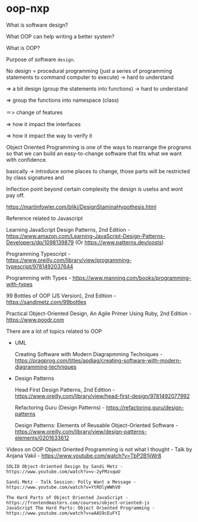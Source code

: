 # oop-nxp

What is software design?

What OOP can help writing a better system?

What is OOP?

Purpose of software `design`.

No design = procedural programming (just a series of programming statements to command computer to execute) -> hard to understand


=> a bit design (group the statements into functions) -> hard to understand

=> group the functions into namespace (class)

＝> change of features

=> how it impact the interfaces

=> how it impact the way to verify it

Object Oriented Programming is one of the ways to rearrange the programs so that we can build an easy-to-change software that fits what we want with confidence.

basically -> introduce some places to change, those parts will be restricted by class signatures and 

Inflection point
beyond certain complexity the design is uselss and wont pay off.

https://martinfowler.com/bliki/DesignStaminaHypothesis.html





Reference related to Javascript

Learning JavaScript Design Patterns, 2nd Edition - https://www.amazon.com/Learning-JavaScript-Design-Patterns-Developers/dp/1098139879
(Or https://www.patterns.dev/posts)

Programming Typescript - https://www.oreilly.com/library/view/programming-typescript/9781492037644

Programming with Types - https://www.manning.com/books/programming-with-types

99 Bottles of OOP (JS Version), 2nd Edition  - https://sandimetz.com/99bottles

Practical Object-Oriented Design, An Agile Primer Using Ruby, 2nd Edition - https://www.poodr.com

There are a lot of topics related to OOP

- UML

    Creating Software with Modern Diagrapmming Techniques - https://pragprog.com/titles/apdiag/creating-software-with-modern-diagramming-techniques

- Design Patterns

    Head First Design Patterns, 2nd Edition - https://www.oreilly.com/library/view/head-first-design/9781492077992

    Refactoring Guru (Design Patterns) - https://refactoring.guru/design-patterns
    
    Design Patterns: Elements of Reusable Object-Oriented Software - https://www.oreilly.com/library/view/design-patterns-elements/0201633612

Videos on OOP
    Object Oriented Programming is not what I thought - Talk by Anjana Vakil - https://www.youtube.com/watch?v=TbP2B1ijWr8

    SOLID Object-Oriented Design by Sandi Metz - https://www.youtube.com/watch?v=v-2yFMzxqwU
    
    Sandi Metz - Talk Session: Polly Want a Message - https://www.youtube.com/watch?v=YtROlyWWhV0

    The Hard Parts of Object Oriented JavaScript - https://frontendmasters.com/courses/object-oriented-js
    JavaScript The Hard Parts: Object Oriented Programming - https://www.youtube.com/watch?v=aAAS9cEuFYI
